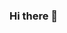 ### Hi there 👋

<!--
Here are some ideas to get you started:

- 🔭 I’m currently working on failure models.
-->
